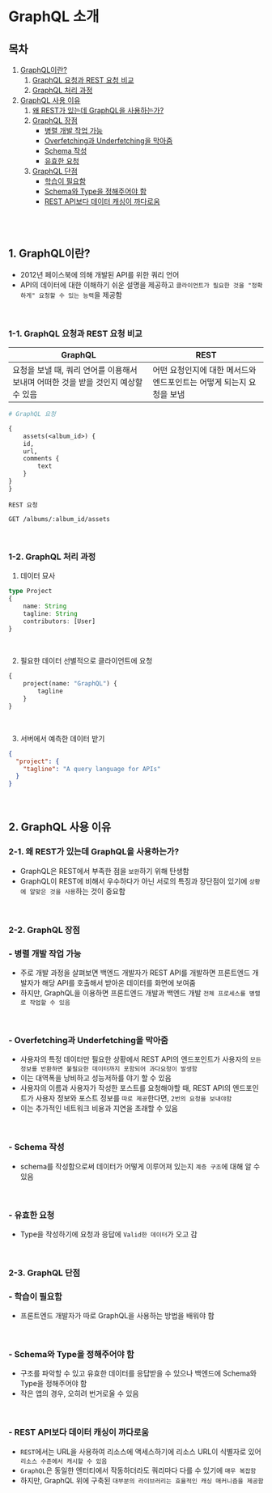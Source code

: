 # GraphQL 소개

## 목차

1. [GraphQL이란?](#1-graphql이란)
    1. [GraphQL 요청과 REST 요청 비교](#1-1-graphql-요청과-rest-요청-비교)
    2. [GraphQL 처리 과정](#1-2-graphql-처리-과정)
2. [GraphQL 사용 이유](#2-graphql-사용-이유)
    1. [왜 REST가 있는데 GraphQL을 사용하는가?](#2-1-왜-rest가-있는데-graphql을-사용하는가)
    2. [GraphQL 장점](#2-2-graphql-장점)
        - [병렬 개발 작업 가능](#--병렬-개발-작업-가능)
        - [Overfetching과 Underfetching을 막아줌](#--overfetching과-underfetching을-막아줌)
        - [Schema 작성](#--schema-작성)
        - [유효한 요청](#--유효한-요청)
    3. [GraphQL 단점](#2-3-graphql-단점)
        - [학습이 필요함](#--학습이-필요함)
        - [Schema와 Type을 정해주어야 함](#--schema와-type을-정해주어야-함)
        - [REST API보다 데이터 캐싱이 까다로움](#--rest-api보다-데이터-캐싱이-까다로움)

<br/>
<br/>

## 1. GraphQL이란?

- 2012년 페이스북에 의해 개발된 API를 위한 쿼리 언어
- API의 데이터에 대한 이해하기 쉬운 설명을 제공하고 `클라이언트가 필요한 것을 "정확하게" 요청할 수 있는 능력`을 제공함

<br/>

### 1-1. GraphQL 요청과 REST 요청 비교

| GraphQL                                          | REST                                   |
|--------------------------------------------------|----------------------------------------|
| 요청을 보낼 때, 쿼리 언어를 이용해서 보내며 어떠한 것을 받을 것인지 예상할 수 있음 | 어떤 요청인지에 대한 메서드와 엔드포인트는 어떻게 되는지 요청을 보냄 |

```graphql
# GraphQL 요청

{
    assets(<album_id>) {
    id,
    url,
    comments {
        text
    }
}
}
```

```
REST 요청

GET /albums/:album_id/assets
```

<br/>

### 1-2. GraphQL 처리 과정

1. 데이터 묘사

```typescript
type Project
{
    name: String
    tagline: String
    contributors: [User]
}
```

<br/>

2. 필요한 데이터 선별적으로 클라이언트에 요청

```graphql
{
    project(name: "GraphQL") {
        tagline
    }
}
```

<br/>

3. 서버에서 예측한 데이터 받기

```json
{
  "project": {
    "tagline": "A query language for APIs"
  }
}
```

<br/>

## 2. GraphQL 사용 이유

### 2-1. 왜 REST가 있는데 GraphQL을 사용하는가?

- GraphQL은 REST에서 부족한 점을 `보완`하기 위해 탄생함
- GraphQL이 REST에 비해서 우수하다가 아닌 서로의 특징과 장단점이 있기에 `상황에 알맞은 것을 사용`하는 것이 중요함

<br/>

### 2-2. GraphQL 장점

### - 병렬 개발 작업 가능

- 주로 개발 과정을 살펴보면 백엔드 개발자가 REST API를 개발하면 프론트엔드 개발자가 해당 API를 호출해서 받아온 데이터를 화면에 보여줌
- 하지만, GraphQL을 이용하면 프론트엔드 개발과 백엔드 개발 `전체 프로세스를 병렬로 작업할 수 있음`

<br/>

### - Overfetching과 Underfetching을 막아줌

- 사용자의 특정 데이터만 필요한 상황에서 REST API의 엔드포인트가 사용자의 `모든 정보를 반환하면 불필요한 데이터까지 포함되어 과다요청이 발생함`
- 이는 대역폭을 낭비하고 성능저하를 야기 할 수 있음
- 사용자의 이름과 사용자가 작성한 포스트를 요청해야할 때, REST API의 엔드포인트가 사용자 정보와 포스트 정보를 `따로 제공`한다면, `2번의 요청을 보내야함`
- 이는 추가적인 네트워크 비용과 지연을 초래할 수 있음

<br/>

### - Schema 작성

- schema를 작성함으로써 데이터가 어떻게 이루어져 있는지 `계층 구조`에 대해 알 수 있음

<br/>

### - 유효한 요청

- Type을 작성하기에 요청과 응답에 `Valid한 데이터`가 오고 감

<br/>

### 2-3. GraphQL 단점

### - 학습이 필요함

- 프론트엔드 개발자가 따로 GraphQL을 사용하는 방법을 배워야 함

<br/>

### - Schema와 Type을 정해주어야 함

- 구조를 파악할 수 있고 유효한 데이터를 응답받을 수 있으나 백엔드에 Schema와 Type을 정해주어야 함
- 작은 앱의 경우, 오히려 번거로울 수 있음

<br/>

### - REST API보다 데이터 캐싱이 까다로움

- `REST`에서는 URL을 사용하여 리소스에 액세스하기에 리소스 URL이 식별자로 있어 `리소스 수준에서 캐시할 수 있음`
- `GraphQL`은 동일한 엔터티에서 작동하더라도 쿼리마다 다를 수 있기에 `매우 복잡함`
- 하지만, GraphQL 위에 구축된 `대부분의 라이브러리는 효율적인 캐싱 매커니즘을 제공함`
